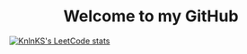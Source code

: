 <h1 align="center">Welcome to my GitHub</h1>

[![KnlnKS's LeetCode stats](https://leetcode-stats-six.vercel.app/api?username=SUSocean&theme=dark)](https://github.com/KnlnKS/leetcode-stats)
